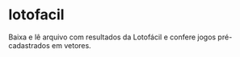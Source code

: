 lotofacil
=========

Baixa e lê arquivo com resultados da Lotofácil e confere jogos pré-cadastrados em vetores.
